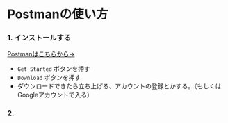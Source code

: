 # Postmanの使い方
### 1. インストールする
[Postmanはこちらから→](https://www.getpostman.com/)
- ` Get Started ` ボタンを押す
- ` Download ` ボタンを押す
- ダウンロードできたら立ち上げる、アカウントの登録とかする。（もしくはGoogleアカウントで入る）

### 2. 
